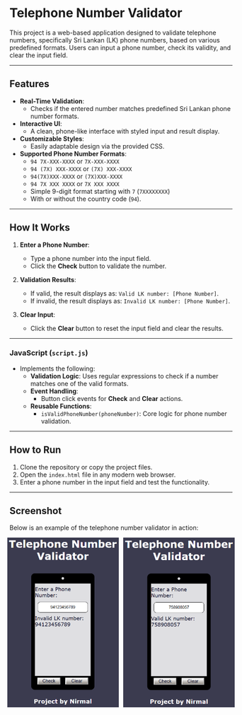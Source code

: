 # Telephone Number Validator

This project is a web-based application designed to validate telephone numbers, specifically Sri Lankan (LK) phone numbers, based on various predefined formats. Users can input a phone number, check its validity, and clear the input field.

---

## Features

- **Real-Time Validation**:
  - Checks if the entered number matches predefined Sri Lankan phone number formats.
- **Interactive UI**:
  - A clean, phone-like interface with styled input and result display.
- **Customizable Styles**:
  - Easily adaptable design via the provided CSS.
- **Supported Phone Number Formats**:
  - `94 7X-XXX-XXXX` or `7X-XXX-XXXX`
  - `94 (7X) XXX-XXXX` or `(7X) XXX-XXXX`
  - `94(7X)XXX-XXXX` or `(7X)XXX-XXXX`
  - `94 7X XXX XXXX` or `7X XXX XXXX`
  - Simple 9-digit format starting with `7` (`7XXXXXXXX`)
  - With or without the country code (`94`).

---

## How It Works

1. **Enter a Phone Number**:
   - Type a phone number into the input field.
   - Click the **Check** button to validate the number.

2. **Validation Results**:
   - If valid, the result displays as: `Valid LK number: [Phone Number]`.
   - If invalid, the result displays as: `Invalid LK number: [Phone Number]`.

3. **Clear Input**:
   - Click the **Clear** button to reset the input field and clear the results.

---

### JavaScript (`script.js`)

- Implements the following:
  - **Validation Logic**: Uses regular expressions to check if a number matches one of the valid formats.
  - **Event Handling**:
    - Button click events for **Check** and **Clear** actions.
  - **Reusable Functions**:
    - `isValidPhoneNumber(phoneNumber)`: Core logic for phone number validation.

---

## How to Run

1. Clone the repository or copy the project files.
2. Open the `index.html` file in any modern web browser.
3. Enter a phone number in the input field and test the functionality.

---

## Screenshot

Below is an example of the  telephone number validator in action:
<div style="display: flex; justify-content: center; align-items: center; gap: 10px;">
    <img src="./src/images/sceernshot1.png" alt="Screenshot 1" style="width: 50%; height: auto;">
    <img src="./src/images/screenshot2.png" alt="Screenshot 2" style="width: 50%; height: auto;">
</div>